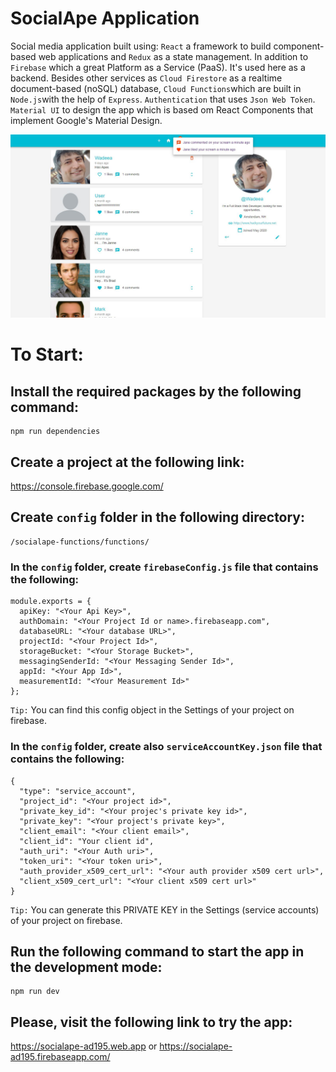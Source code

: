 # SocialApe Application

Social media application built using:
`React` a framework to build component-based web applications and `Redux` as a state management. In addition to `Firebase` which a great Platform as a Service (PaaS). It's used here as a backend. Besides other services as `Cloud Firestore` as a realtime document-based (noSQL) database, `Cloud Functions`which are built in `Node.js`with the help of `Express`. `Authentication` that uses `Json Web Token`. `Material UI` to design the app which is based om React Components that implement Google's Material Design.

![SocialApe](./assets/SocialApe.jpg)

# To Start:

## Install the required packages by the following command:

```
npm run dependencies
```

## Create a project at the following link:

https://console.firebase.google.com/

## Create `config` folder in the following directory:

```
/socialape-functions/functions/
```

### In the `config` folder, create `firebaseConfig.js` file that contains the following:

```
module.exports = {
  apiKey: "<Your Api Key>",
  authDomain: "<Your Project Id or name>.firebaseapp.com",
  databaseURL: "<Your database URL>",
  projectId: "<Your Project Id>",
  storageBucket: "<Your Storage Bucket>",
  messagingSenderId: "<Your Messaging Sender Id>",
  appId: "<Your App Id>",
  measurementId: "<Your Measurement Id>"
};
```

`Tip:` You can find this config object in the Settings of your project on firebase.

### In the `config` folder, create also `serviceAccountKey.json` file that contains the following:

```
{
  "type": "service_account",
  "project_id": "<Your project id>",
  "private_key_id": "<Your projec's private key id>",
  "private_key": "<Your project's private key>",
  "client_email": "<Your client email>",
  "client_id": "Your client id",
  "auth_uri": "<Your Auth uri>",
  "token_uri": "<Your token uri>",
  "auth_provider_x509_cert_url": "<Your auth provider x509 cert url>",
  "client_x509_cert_url": "<Your client x509 cert url>"
}
```

`Tip:` You can generate this PRIVATE KEY in the Settings (service accounts) of your project on firebase.

## Run the following command to start the app in the development mode:

```
npm run dev
```

## Please, visit the following link to try the app:

https://socialape-ad195.web.app or https://socialape-ad195.firebaseapp.com/
